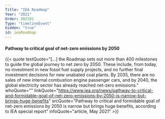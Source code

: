 ```yaml
---
Title: "IEA Roadmap"
Year: "2021"
Order: 202101
Type: "timelineEvent"
hidden: "true"
id: ieaRoadmap
---
```


#### Pathway to critical goal of net-zero emissions by 2050

{{< quote textQuote="[...] the Roadmap sets out more than 400 milestones to guide the global journey to net zero by 2050. These include, from today, no investment in new fossil fuel supply projects, and no further final investment decisions for new unabated coal plants. By 2035, there are no sales of new internal combustion engine passenger cars, and by 2040, the global electricity sector has already reached net-zero emissions." whoQuote="" linkQuote="https://www.iea.org/news/pathway-to-critical-and-formidable-goal-of-net-zero-emissions-by-2050-is-narrow-but-brings-huge-benefits"  srcQuote="Pathway to critical and formidable goal of net-zero emissions by 2050 is narrow but brings huge benefits, according to IEA special report" infoQuote="article, May 2021" >}}